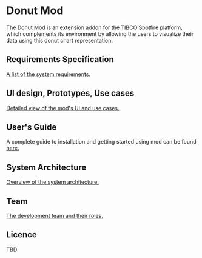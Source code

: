 # Donut Mod
The Donut Mod is an extension addon for the TIBCO Spotfire platform, which complements its environment by allowing the users to visualize their data using this donut chart representation.

## Requirements Specification

[A list of the system requirements.](/documentation/requirments.md)

## UI design, Prototypes, Use cases

[Detailed view of the mod's UI and use cases.](/documentation/UI_and_UX_design.md)

## User's Guide

A complete guide to installation and getting started using mod can be found [here.](/documentation/user_guide.md)

## System Architecture 

[Overview of the system architecture.](/documentation/architecture.md)

## Team

[The development team and their roles.](/documentation/team_roles.md)

## Licence

TBD